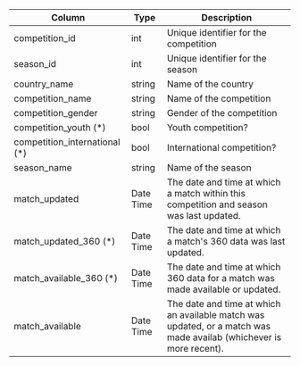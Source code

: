 | Column                        | Type      | Description                                                                                                        |
|-------------------------------|-----------|--------------------------------------------------------------------------------------------------------------------|
| competition_id                | int       | Unique identifier for the competition                                                                              |
| season_id                     | int       | Unique identifier for the season                                                                                   |
| country_name                  | string    | Name of the country                                                                                                |
| competition_name              | string    | Name of the competition                                                                                            |
| competition_gender            | string    | Gender of the competition                                                                                          |
| competition_youth (*)         | bool      | Youth competition?                                                                                                 |
| competition_international (*) | bool      | International competition?                                                                                         |
| season_name                   | string    | Name of the season                                                                                                 |
| match_updated                 | Date Time | The date and time at which a match within this competition and season was last updated.                            |
| match_updated_360 (*)         | Date Time | The date and time at which a match's 360 data was last updated.                                                    |
| match_available_360 (*)       | Date Time | The date and time at which 360 data for a match was made available or updated.                                     |
| match_available               | Date Time | The date and time at which an available match was updated, or a match was made availab (whichever is more recent). |